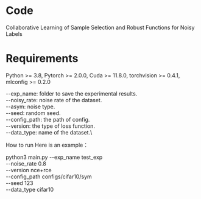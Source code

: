 # Code
Collaborative Learning of Sample Selection and  Robust Functions for Noisy Labels

# Requirements
Python >= 3.8, Pytorch >= 2.0.0, Cuda >= 11.8.0, torchvision >= 0.4.1, mlconfig >= 0.2.0


--exp_name:  folder to save the experimental results.\
--noisy_rate:  noise rate of the dataset.\
--asym:  noise type.\
--seed:  random seed.\
--config_path:  the path of config.\
--version:  the type of loss function.\
--data_type:  name of the dataset.\

How to run
Here is an example：

python3  main.py --exp_name      test_exp \
                    --noise_rate    0.8                  \
                    --version       nce+rce              \
                    --config_path   configs/cifar10/sym \
                    --seed          123 \
	                  --data_type  cifar10
